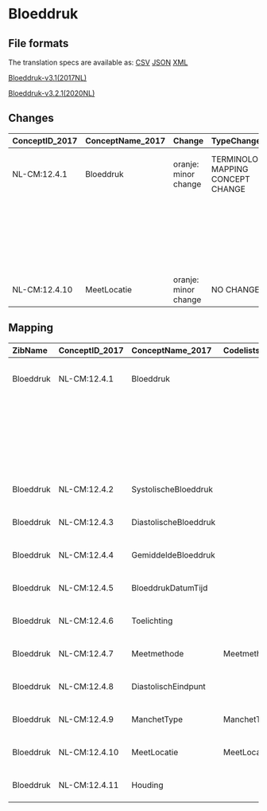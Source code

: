 # Bloeddruk
## File formats

The translation specs are available as: 
[CSV](../csv/Bloeddruk.csv) [JSON](../json/Bloeddruk.json) [XML](../xml/Bloeddruk.xml)



[Bloeddruk-v3.1(2017NL)](https://zibs.nl/wiki/Bloeddruk-v3.1(2017NL))

[Bloeddruk-v3.2.1(2020NL)](https://zibs.nl/wiki/Bloeddruk-v3.2.1(2020NL))









## Changes

| ConceptID_2017   | ConceptName_2017   | Change               | TypeChange                         | Impact_heen   | TRANSLATIE_spec_heen                                                                                                            | Impact_terug   | TRANSLATIE_spec_terug                                                                                                             | Omschrijving                                        |
|:-----------------|:-------------------|:---------------------|:-----------------------------------|:--------------|:--------------------------------------------------------------------------------------------------------------------------------|:---------------|:----------------------------------------------------------------------------------------------------------------------------------|:----------------------------------------------------|
| NL-CM:12.4.1     | Bloeddruk          | oranje: minor change | TERMINOLOGY MAPPING CONCEPT CHANGE | Medium        | SCT DefintionCode  [blank] -> [46973005 Bloeddrukmeting]                                                                        | Medium         | SCT DefintionCode  [46973005 Bloeddrukmeting] -> [blank]                                                                          | SNOMED CT en LOINC DefintionCodes concept aangepast |
|                  |                    |                      |                                    |               | LOINC DefinitionCode [55284-4 Blood pressure systolic and diastolic]->[85354-9 Blood pressure panel with all children optional] |                | LOINC DefinitionCode [85354-9 Blood pressure panel with all children optional] -> [55284-4 Blood pressure systolic and diastolic] |                                                     |
| NL-CM:12.4.10    | MeetLocatie        | oranje: minor change | NO CHANGE                          |               |                                                                                                                                 |                |                                                                                                                                   |                                                     |

## Mapping

| ZibName   | ConceptID_2017   | ConceptName_2017      | Codelists_2017       | Change                  | ConceptID_2020   | ConceptName_2020      | Codelists_2020       | Bits    | Omschrijving                                        | TypeChange                         | Impact_heen   | TRANSLATIE_spec_heen                                                                                                            | Impact_terug   | TRANSLATIE_spec_terug                                                                                                             |
|:----------|:-----------------|:----------------------|:---------------------|:------------------------|:-----------------|:----------------------|:---------------------|:--------|:----------------------------------------------------|:-----------------------------------|:--------------|:--------------------------------------------------------------------------------------------------------------------------------|:---------------|:----------------------------------------------------------------------------------------------------------------------------------|
| Bloeddruk | NL-CM:12.4.1     | Bloeddruk             |                      | oranje: minor change    | NL-CM:12.4.1     | Bloeddruk             |                      | ZIB-846 | SNOMED CT en LOINC DefintionCodes concept aangepast | TERMINOLOGY MAPPING CONCEPT CHANGE | Medium        | SCT DefintionCode  [blank] -> [46973005 Bloeddrukmeting]                                                                        | Medium         | SCT DefintionCode  [46973005 Bloeddrukmeting] -> [blank]                                                                          |
|           |                  |                       |                      |                         |                  |                       |                      |         |                                                     |                                    |               | LOINC DefinitionCode [55284-4 Blood pressure systolic and diastolic]->[85354-9 Blood pressure panel with all children optional] |                | LOINC DefinitionCode [85354-9 Blood pressure panel with all children optional] -> [55284-4 Blood pressure systolic and diastolic] |
| Bloeddruk | NL-CM:12.4.2     | SystolischeBloeddruk  |                      | groen: geen wijzigingen | NL-CM:12.4.2     | SystolischeBloeddruk  |                      |         |                                                     | NO CHANGE                          |               |                                                                                                                                 |                |                                                                                                                                   |
| Bloeddruk | NL-CM:12.4.3     | DiastolischeBloeddruk |                      | groen: geen wijzigingen | NL-CM:12.4.3     | DiastolischeBloeddruk |                      |         |                                                     | NO CHANGE                          |               |                                                                                                                                 |                |                                                                                                                                   |
| Bloeddruk | NL-CM:12.4.4     | GemiddeldeBloeddruk   |                      | groen: geen wijzigingen | NL-CM:12.4.4     | GemiddeldeBloeddruk   |                      |         |                                                     | NO CHANGE                          |               |                                                                                                                                 |                |                                                                                                                                   |
| Bloeddruk | NL-CM:12.4.5     | BloeddrukDatumTijd    |                      | groen: geen wijzigingen | NL-CM:12.4.5     | BloeddrukDatumTijd    |                      |         |                                                     | NO CHANGE                          |               |                                                                                                                                 |                |                                                                                                                                   |
| Bloeddruk | NL-CM:12.4.6     | Toelichting           |                      | groen: geen wijzigingen | NL-CM:12.4.6     | Toelichting           |                      |         |                                                     | NO CHANGE                          |               |                                                                                                                                 |                |                                                                                                                                   |
| Bloeddruk | NL-CM:12.4.7     | Meetmethode           | MeetmethodeCodelijst | groen: geen wijzigingen | NL-CM:12.4.7     | Meetmethode           | MeetmethodeCodelijst | ZIB-962 | 2 extra items toegevoegd aan MeetmethodeCodelijst.  | VALUESET CHANGES                   | Low           | valuesets 2017 -> valueset 2020 regel                                                                                           | Medium         | valuesets 2017 <- valueset 2020 regel                                                                                             |
| Bloeddruk | NL-CM:12.4.8     | DiastolischEindpunt   |                      | groen: geen wijzigingen | NL-CM:12.4.8     | DiastolischEindpunt   |                      |         |                                                     | NO CHANGE                          |               |                                                                                                                                 |                |                                                                                                                                   |
| Bloeddruk | NL-CM:12.4.9     | ManchetType           | ManchetTypeCodelijst | groen: geen wijzigingen | NL-CM:12.4.9     | ManchetType           | ManchetTypeCodelijst |         |                                                     | NO CHANGE                          |               |                                                                                                                                 |                |                                                                                                                                   |
| Bloeddruk | NL-CM:12.4.10    | MeetLocatie           | MeetLocatieCodelijst | oranje: minor change    | NL-CM:12.4.10    | MeetLocatie           | MeetLocatieCodelijst |         |                                                     | NO CHANGE                          |               |                                                                                                                                 |                |                                                                                                                                   |
| Bloeddruk | NL-CM:12.4.11    | Houding               |                      | groen: geen wijzigingen | NL-CM:12.4.11    | Houding               |                      |         |                                                     | NO CHANGE                          |               |                                                                                                                                 |                |                                                                                                                                   |

